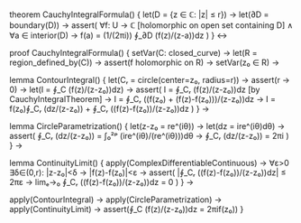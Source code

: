 theorem CauchyIntegralFormula() {
  let(D = {z ∈ ℂ: |z| ≤ r}) →
  let(∂D = boundary(D)) →
  assert(
    ∀f: U → ℂ [holomorphic on open set containing D] ∧
    ∀a ∈ interior(D) →
    f(a) = (1/(2πi)) ∮_∂D (f(z)/(z-a))dz
  )
} ↔

proof CauchyIntegralFormula() {
  setVar(C: closed_curve) →
  let(R = region_defined_by(C)) →
  assert(f holomorphic on R) →
  setVar(z₀ ∈ R) →
  
  lemma ContourIntegral() {
    let(Cᵣ = circle(center=z₀, radius=r)) →
    assert(r → 0) →
    let(I = ∮_C (f(z)/(z-z₀))dz) →
    assert(
      I = ∮_Cᵣ (f(z)/(z-z₀))dz [by CauchyIntegralTheorem] →
      I = ∮_Cᵣ ((f(z₀) + (f(z)-f(z₀)))/(z-z₀))dz →
      I = f(z₀)∮_Cᵣ (dz/(z-z₀)) + ∮_Cᵣ ((f(z)-f(z₀))/(z-z₀))dz
    )
  } →
  
  lemma CircleParametrization() {
    let(z-z₀ = re^(iθ)) →
    let(dz = ire^(iθ)dθ) →
    assert(
      ∮_Cᵣ (dz/(z-z₀)) = ∫₀²ᵖ (ire^(iθ)/(re^(iθ)))dθ →
      ∮_Cᵣ (dz/(z-z₀)) = 2πi
    )
  } →
  
  lemma ContinuityLimit() {
    apply(ComplexDifferentiableContinuous) →
    ∀ε>0 ∃δ∈(0,r): |z-z₀|<δ → |f(z)-f(z₀)|<ε →
    assert(
      |∮_Cᵣ ((f(z)-f(z₀))/(z-z₀))dz| ≤ 2πε →
      limₑ→₀ ∮_Cᵣ ((f(z)-f(z₀))/(z-z₀))dz = 0
    )
  } →
  
  apply(ContourIntegral) →
  apply(CircleParametrization) →
  apply(ContinuityLimit) →
  assert(∮_C (f(z)/(z-z₀))dz = 2πif(z₀))
}
